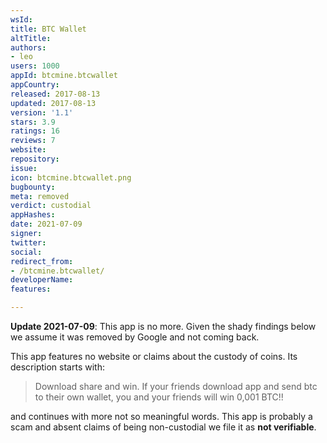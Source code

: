 ```yaml
---
wsId: 
title: BTC Wallet
altTitle: 
authors:
- leo
users: 1000
appId: btcmine.btcwallet
appCountry: 
released: 2017-08-13
updated: 2017-08-13
version: '1.1'
stars: 3.9
ratings: 16
reviews: 7
website: 
repository: 
issue: 
icon: btcmine.btcwallet.png
bugbounty: 
meta: removed
verdict: custodial
appHashes: 
date: 2021-07-09
signer: 
twitter: 
social: 
redirect_from:
- /btcmine.btcwallet/
developerName: 
features: 

---
```


**Update 2021-07-09**: This app is no more. Given the shady findings below we
assume it was removed by Google and not coming back.

This app features no website or claims about the custody of coins. Its
description starts with:

> Download share and win. If your friends download app and send btc to their own
  wallet, you and your friends will win 0,001 BTC!!

and continues with more not so meaningful words. This app is probably a scam and
absent claims of being non-custodial we file it as **not verifiable**.
